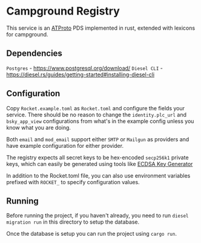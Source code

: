 # Campground Registry
This service is an [ATProto][] PDS implemented in rust, extended with lexicons for campground.

## Dependencies
`Postgres` - https://www.postgresql.org/download/
`Diesel CLI` - https://diesel.rs/guides/getting-started#installing-diesel-cli

## Configuration
Copy `Rocket.example.toml` as `Rocket.toml` and configure the fields your service. There should be no reason to change the `identity.plc_url` and `bsky_app_view` configurations from what's in the example config unless you know what you are doing.

Both `email` and `mod_email` support either `SMTP` or `Mailgun` as providers and have example configuration for either provider.

The registry expects all secret keys to be hex-encoded `secp256k1` private keys, which can easily be generated using tools like [ECDSA Key Generator](https://emn178.github.io/online-tools/ecdsa/key-generator/)

In addition to the Rocket.toml file, you can also use environment variables prefixed with `ROCKET_` to specify configuration values.

## Running
Before running the project, if you haven't already, you need to run `diesel migration run` in this directory to setup the database.

Once the database is setup you can run the project using `cargo run`.

[atproto]: https://atproto.com/